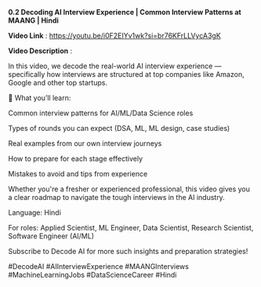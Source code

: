 **0.2 Decoding AI Interview Experience | Common Interview Patterns at MAANG | Hindi**

**Video Link** : https://youtu.be/i0F2EIYv1wk?si=br76KFrLLVycA3gK

**Video Description** :

In this video, we decode the real-world AI interview experience — specifically how interviews are structured at top companies like Amazon, Google and other top startups.

🧠 What you’ll learn:

Common interview patterns for AI/ML/Data Science roles

Types of rounds you can expect (DSA, ML, ML design, case studies)

Real examples from our own interview journeys

How to prepare for each stage effectively

Mistakes to avoid and tips from experience

Whether you're a fresher or experienced professional, this video gives you a clear roadmap to navigate the tough interviews in the AI industry.

Language: Hindi

For roles: Applied Scientist, ML Engineer, Data Scientist, Research Scientist, Software Engineer (AI/ML)

Subscribe to Decode AI for more such insights and preparation strategies!

#DecodeAI #AIInterviewExperience #MAANGInterviews #MachineLearningJobs #DataScienceCareer #Hindi
